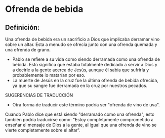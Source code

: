 # Ofrenda de bebida

## Definición: 

Una ofrenda de bebida era un sacrificio a Dios que implicaba derramar vino sobre un altar. Esta a menudo se ofrecía junto con una ofrenda quemada y una ofrenda de grano.

* Pablo se refiere a su vida como siendo derramada como una ofrenda de bebida. Esto significa que estaba totalmente dedicado a servir a Dios y a decirle a la gente acerca de Jesús, aunque él sabía que sufriría y probablemente lo matarían por eso.
* La muerte de Jesús en la cruz fue la última ofrenda de bebida ofrecida, ya que su sangre fue derramada en la cruz por nuestros pecados.

SUGERENCIAS DE TRADUCCIÓN

* Otra forma de traducir este término podría ser "ofrenda de vino de uva".

Cuando Pablo dice que está siendo "derramado como una ofrenda", esto también podría traducirse como: "Estoy completamente comprometido a enseñar el mensaje de Dios a la gente, al igual que una ofrenda de vino se vierte completamente sobre el altar".

